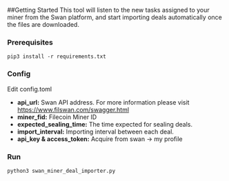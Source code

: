 ##Getting Started
This tool will listen to the new tasks assigned to your miner from the Swan platform, 
and start importing deals automatically once the files are downloaded.

### Prerequisites

    pip3 install -r requirements.txt 

### Config

Edit config.toml

- **api_url:** Swan API address. For more information please visit https://www.filswan.com/swagger.html
- **miner_fid:** Filecoin Miner ID
- **expected_sealing_time:** The time expected for sealing deals. 
- **import_interval:** Importing interval between each deal.
- **api_key & access_token:** Acquire from swan -> my profile

### Run

    python3 swan_miner_deal_importer.py